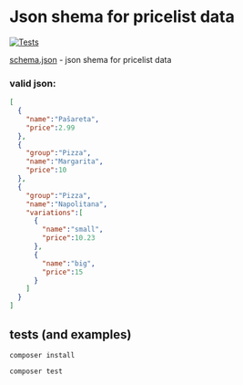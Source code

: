 # Json shema for pricelist data

[![Tests](https://github.com/erikroznbeker/pricelist-json-shema/actions/workflows/php.yml/badge.svg)](https://github.com/erikroznbeker/pricelist-json-shema/actions)

[schema.json](schema.json)  - json shema for pricelist data

### valid json:
```json
[
  {
    "name":"Pašareta",
    "price":2.99
  },
  {
    "group":"Pizza",
    "name":"Margarita",
    "price":10
  },
  {
    "group":"Pizza",
    "name":"Napolitana",
    "variations":[
      {
        "name":"small",
        "price":10.23
      },
      {
        "name":"big", 
        "price":15
      }
    ]
  }
]
```

## tests (and examples)

```composer install```

```composer test```
